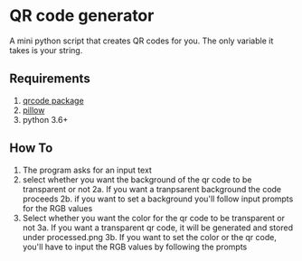 # QR code generator
A mini python script that creates QR codes for you. The only variable it takes is your string.

## Requirements
1. [qrcode package](https://pypi.org/project/qrcode/)
2. [pillow](https://pypi.org/project/Pillow/)
3. python 3.6+

## How To
1. The program asks for an input text
2. select whether you want the background of the qr code to be transparent or not
2a. If you want a tranpsarent background the code proceeds
2b. if you want to set a background you'll follow input prompts for the RGB values
3. Select whether you want the color for the qr code to be transparent or not
3a. If you want a transparent qr code, it will be generated and stored under processed.png
3b. If you want to set the color or the qr code, you'll have to input the RGB values by following the prompts 